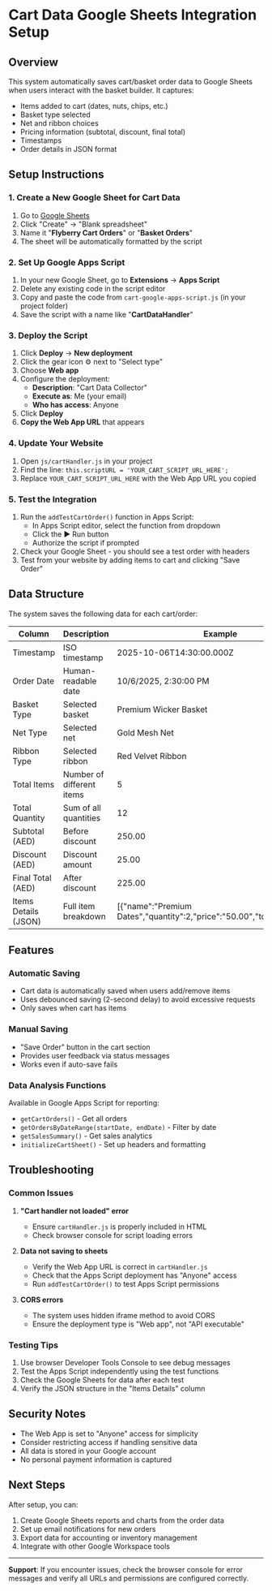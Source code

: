 # Cart Data Google Sheets Integration Setup

## Overview
This system automatically saves cart/basket order data to Google Sheets when users interact with the basket builder. It captures:
- Items added to cart (dates, nuts, chips, etc.)
- Basket type selected
- Net and ribbon choices
- Pricing information (subtotal, discount, final total)
- Timestamps
- Order details in JSON format

## Setup Instructions

### 1. Create a New Google Sheet for Cart Data

1. Go to [Google Sheets](https://sheets.google.com)
2. Click "Create" → "Blank spreadsheet"
3. Name it "**Flyberry Cart Orders**" or "**Basket Orders**"
4. The sheet will be automatically formatted by the script

### 2. Set Up Google Apps Script

1. In your new Google Sheet, go to **Extensions** → **Apps Script**
2. Delete any existing code in the script editor
3. Copy and paste the code from `cart-google-apps-script.js` (in your project folder)
4. Save the script with a name like "**CartDataHandler**"

### 3. Deploy the Script

1. Click **Deploy** → **New deployment**
2. Click the gear icon ⚙️ next to "Select type"
3. Choose **Web app**
4. Configure the deployment:
   - **Description**: "Cart Data Collector"
   - **Execute as**: Me (your email)
   - **Who has access**: Anyone
5. Click **Deploy**
6. **Copy the Web App URL** that appears

### 4. Update Your Website

1. Open `js/cartHandler.js` in your project
2. Find the line: `this.scriptURL = 'YOUR_CART_SCRIPT_URL_HERE';`
3. Replace `YOUR_CART_SCRIPT_URL_HERE` with the Web App URL you copied

### 5. Test the Integration

1. Run the `addTestCartOrder()` function in Apps Script:
   - In Apps Script editor, select the function from dropdown
   - Click the ▶️ Run button
   - Authorize the script if prompted
2. Check your Google Sheet - you should see a test order with headers
3. Test from your website by adding items to cart and clicking "Save Order"

## Data Structure

The system saves the following data for each cart/order:

| Column | Description | Example |
|--------|-------------|---------|
| Timestamp | ISO timestamp | 2025-10-06T14:30:00.000Z |
| Order Date | Human-readable date | 10/6/2025, 2:30:00 PM |
| Basket Type | Selected basket | Premium Wicker Basket |
| Net Type | Selected net | Gold Mesh Net |
| Ribbon Type | Selected ribbon | Red Velvet Ribbon |
| Total Items | Number of different items | 5 |
| Total Quantity | Sum of all quantities | 12 |
| Subtotal (AED) | Before discount | 250.00 |
| Discount (AED) | Discount amount | 25.00 |
| Final Total (AED) | After discount | 225.00 |
| Items Details (JSON) | Full item breakdown | [{"name":"Premium Dates","quantity":2,"price":"50.00","total":"100.00"}] |

## Features

### Automatic Saving
- Cart data is automatically saved when users add/remove items
- Uses debounced saving (2-second delay) to avoid excessive requests
- Only saves when cart has items

### Manual Saving
- "Save Order" button in the cart section
- Provides user feedback via status messages
- Works even if auto-save fails

### Data Analysis Functions
Available in Google Apps Script for reporting:

- `getCartOrders()` - Get all orders
- `getOrdersByDateRange(startDate, endDate)` - Filter by date
- `getSalesSummary()` - Get sales analytics
- `initializeCartSheet()` - Set up headers and formatting

## Troubleshooting

### Common Issues

1. **"Cart handler not loaded" error**
   - Ensure `cartHandler.js` is properly included in HTML
   - Check browser console for script loading errors

2. **Data not saving to sheets**
   - Verify the Web App URL is correct in `cartHandler.js`
   - Check that the Apps Script deployment has "Anyone" access
   - Run `addTestCartOrder()` to test Apps Script permissions

3. **CORS errors**
   - The system uses hidden iframe method to avoid CORS
   - Ensure the deployment type is "Web app", not "API executable"

### Testing Tips

1. Use browser Developer Tools Console to see debug messages
2. Test the Apps Script independently using the test functions
3. Check the Google Sheets for data after each test
4. Verify the JSON structure in the "Items Details" column

## Security Notes

- The Web App is set to "Anyone" access for simplicity
- Consider restricting access if handling sensitive data
- All data is stored in your Google account
- No personal payment information is captured

## Next Steps

After setup, you can:
1. Create Google Sheets reports and charts from the order data
2. Set up email notifications for new orders
3. Export data for accounting or inventory management
4. Integrate with other Google Workspace tools

---

**Support**: If you encounter issues, check the browser console for error messages and verify all URLs and permissions are configured correctly.